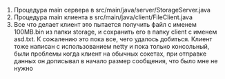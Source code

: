 1. Процедура main сервера в src/main/java/server/StorageServer.java 
2. Процедура main клиента в src/main/java/client/FileClient.java
3. Все что делает клиент это пытается получить файл с именем 100MB.bin из папки storage, и сохранить его в папку client с именем asd.txt. К сожалению это пока все, чего удалось добиться. Клиент тоже написан с использованием netty и пока только консольный, были проблемы когда клиент на обычных сокетах, при отправке данных он дописывал в начало размер сообщения, что было мне не нужно